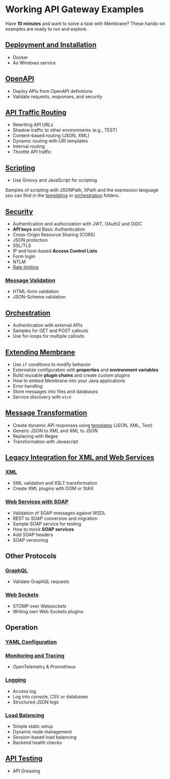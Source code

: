 # Working API Gateway Examples

Have **10 minutes** and want to solve a task with Membrane? These hands-on examples are ready to run and explore.

## [Deployment and Installation](deployment#deployment-and-installation)

* Docker 
* As Windows service

## [OpenAPI](openapi)

* Deploy APIs from OpenAPI definitions
* Validate requests, responses, and security

## [API Traffic Routing](routing-traffic#api-traffic-routing)

* Rewriting API URLs
* Shadow traffic to other environments (e.g., TEST)
* Content-based routing (JSON, XML)
* Dynamic routing with URI templates
* Internal routing
* Throttle API traffic

## [Scripting](scripting#scripting)

* Use Groovy and JavaScript for scripting

Samples of scripting with JSONPath, XPath and the expression language you can find in the [templating](templating#template---transforming-messages) or [orchestration](orchestration#orchestration) folders.

## [Security](security#samples-for-api-security-with-membrane-api-gateway)

* Authentication and authorization with JWT, OAuth2 and OIDC
* **API keys** and Basic Authentication
* Cross-Origin Resource Sharing (CORS)
* JSON protection
* SSL/TLS
* IP and host-based **Access Control Lists**
* Form login
* NTLM
* [Rate limiting](rate-limiting#rate-limiter) 

### [Message Validation](validation#message-validation)

* HTML-form validation
* JSON-Schema validation

## [Orchestration](orchestration#orchestration)

* Authentication with external APIs
* Samples for GET and POST callouts
* Use for-loops for multiple callouts

## [Extending Membrane](extending-membrane#configuration-and-extension-examples-for-membrane-api-gateway)

* Use `if` conditions to modify behavior
* Externalize configuration with **properties** and **environment variables**
* Build reusable **plugin chains** and create custom plugins
* How to embed Membrane into your Java applications 
* Error handling
* Store messages into files and databases
* Service discovery with `etcd`



## [Message Transformation](message-transformation#message-transformation)

* Create dynamic API responses using [templates](templating) (JSON, XML, Text)
* Generic JSON to XML and XML to JSON
* Replacing with Regex
* Transformation with Javascript

## [Legacy Integration for XML and Web Services](web-services-soap#web-services-soap)

### [XML](xml#xml)

* XML validation and XSLT transformation
* Create XML plugins with DOM or StAX

### [Web Services with SOAP](web-services-soap#web-services-soap)

* Validation of SOAP messages against WSDL
* REST to SOAP conversion and migration
* Sample SOAP service for testing
* How to mock **SOAP services** 
* Add SOAP headers
* SOAP versioning

## Other Protocols

### [GraphQL](graphql#validation---graphql)

* Validate GraphQL requests

### [Web Sockets](websockets#websockets)

* STOMP over Websockets
* Writing own Web Sockets plugins

## Operation

### [YAML Configuration](yaml-configuration#yaml-configuration)

### [Monitoring and Tracing](monitoring-tracing#monitoring-tracing)

* OpenTelemetry & Prometheus

### [Logging](logging#logging-requests-and-responses)

* Access log
* Log into console, CSV or databases
* Structured JSON logs

### [Load Balancing](loadbalancing#load-balancing-apis)

* Simple static setup
* Dynamic node management
* Session-based load balancing
* Backend health checks

## [API Testing](api-testing)
  
* API Greasing
